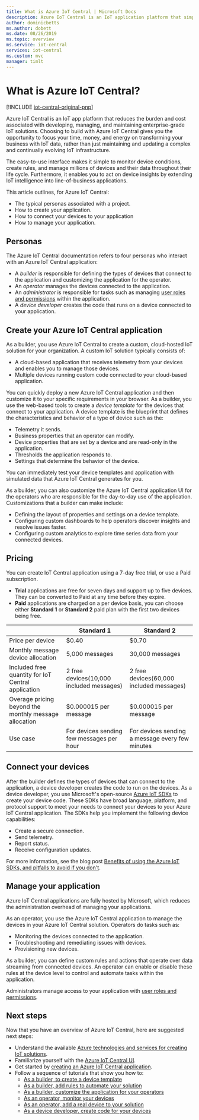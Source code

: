 ```yaml
---
title: What is Azure IoT Central | Microsoft Docs 
description: Azure IoT Central is an IoT application platform that simplifies the creation of IoT solutions. This article provides an overview of the features of Azure IoT Central.
author: dominicbetts
ms.author: dobett
ms.date: 08/26/2019
ms.topic: overview
ms.service: iot-central
services: iot-central
ms.custom: mvc
manager: timlt
---
```


<!---
Purpose of an Overview article: 
1. To give a TECHNICAL overview of a service/product: What is it? Why should I use it? It's a "learn" topic that describes key benefits and our competitive advantage. It's not a "do" topic.
2. To help audiences who are new to service but who may be familiar with related concepts. 
3. To compare the service to another service/product that has some similar functionality, ex. SQL Database / SQL Data Warehouse, if appropriate. This info can be in a short list or table. 
-->

# What is Azure IoT Central?

[!INCLUDE [iot-central-original-pnp](../../../includes/iot-central-original-pnp-note.md)]

Azure IoT Central is an IoT app platform that reduces the burden and cost associated with developing, managing, and maintaining enterprise-grade IoT solutions. Choosing to build with Azure IoT Central gives you the opportunity to focus your time, money, and energy on transforming your business with IoT data, rather than just maintaining and updating a complex and continually evolving IoT infrastructure.

The easy-to-use interface makes it simple to monitor device conditions, create rules, and manage millions of devices and their data throughout their life cycle. Furthermore, it enables you to act on device insights by extending IoT intelligence into line-of-business applications.

This article outlines, for Azure IoT Central:

- The typical personas associated with a project.
- How to create your application.
- How to connect your devices to your application
- How to manage your application.

## Personas

The Azure IoT Central documentation refers to four personas who interact with an Azure IoT Central application:

- A _builder_ is responsible for defining the types of devices that connect to the application and customizing the application for the operator.
- An _operator_ manages the devices connected to the application.
- An _administrator_ is responsible for  tasks such as managing [user roles and permissions](howto-administer.md) within the application.
- A _device developer_ creates the code that runs on a device connected to your application.

## Create your Azure IoT Central application

As a builder, you use Azure IoT Central to create a custom, cloud-hosted IoT solution for your organization. A custom IoT solution typically consists of:

- A cloud-based application that receives telemetry from your devices and enables you to manage those devices.
- Multiple devices running custom code connected to your cloud-based application.

You can quickly deploy a new Azure IoT Central application and then customize it to your specific requirements in your browser. As a builder, you use the web-based tools to create a _device template_ for the devices that connect to your application. A device template is the blueprint that defines the characteristics and behavior of a type of device such as the:

- Telemetry it sends.
- Business properties that an operator can modify.
- Device properties that are set by a device and are read-only in the application.
- Thresholds the application responds to.
- Settings that determine the behavior of the device.

You can immediately test your device templates and application with simulated data that Azure IoT Central generates for you.

As a builder, you can also customize the Azure IoT Central application UI for the operators who are responsible for the day-to-day use of the application. Customizations that a builder can make include:

- Defining the layout of properties and settings on a device template.
- Configuring custom dashboards to help operators discover insights and resolve issues faster.
- Configuring custom analytics to explore time series data from your connected devices.

## Pricing

You can create IoT Central application using a 7-day free trial, or use a Paid subscription.

- **Trial** applications are free for seven days and support up to five devices. They can be converted to Paid at any time before they expire.
- **Paid** applications are charged on a per device basis, you can choose either **Standard 1** or **Standard 2** paid plan  with the first two devices being free. 

|  | Standard 1 | Standard 2 |
| ----------- | ------- |  ------- |
| Price per device | $0.40  | $0.70 |
| Monthly message device allocation | 5,000 messages | 30,000 messages |
| Included free quantity for IoT Central application | 2 free devices(10,000 included messages) | 2 free devices(60,000 included messages) |
| Overage pricing beyond the monthly message allocation | $0.000015 per message | $0.000015 per message |
| Use case | For devices sending few messages per hour | For devices sending a message every few minutes |

## Connect your devices

After the builder defines the types of devices that can connect to the application, a device developer creates the code to run on the devices. As a device developer, you use Microsoft's open-source [Azure IoT SDKs](https://github.com/Azure/azure-iot-sdks) to create your device code. These SDKs have broad language, platform, and protocol support to meet your needs to connect your devices to your Azure IoT Central application. The SDKs help you implement the following device capabilities:

- Create a secure connection.
- Send telemetry.
- Report status.
- Receive configuration updates.

For more information, see the blog post [Benefits of using the Azure IoT SDKs, and pitfalls to avoid if you don't](https://azure.microsoft.com/blog/benefits-of-using-the-azure-iot-sdks-in-your-azure-iot-solution/).

## Manage your application

Azure IoT Central applications are fully hosted by Microsoft, which reduces the administration overhead of managing your applications.

As an operator, you use the Azure IoT Central application to manage the devices in your Azure IoT Central solution. Operators do tasks such as:

- Monitoring the devices connected to the application.
- Troubleshooting and remediating issues with devices.
- Provisioning new devices.

As a builder, you can define custom rules and actions that operate over data streaming from connected devices. An operator can enable or disable these rules at the device level to control and automate tasks within the application.

Administrators manage access to your application with [user roles and permissions](howto-administer.md).

## Next steps

Now that you have an overview of Azure IoT Central, here are suggested next steps:

- Understand the available [Azure technologies and services for creating IoT solutions](../../iot-fundamentals/iot-services-and-technologies.md).
- Familiarize yourself with the [Azure IoT Central UI](overview-iot-central-tour.md).
- Get started by [creating an Azure IoT Central application](quick-deploy-iot-central.md).
- Follow a sequence of tutorials that show you how to:
  - [As a builder, to create a device template](tutorial-define-device-type.md)
  - [As a builder, add rules to automate your solution](tutorial-configure-rules.md)
  - [As a builder, customize the application for your operators](tutorial-customize-operator.md)
  - [As an operator, monitor your devices](tutorial-monitor-devices.md)
  - [As an operator, add a real device to your solution](tutorial-add-device.md)
  - [As a device developer, create code for your devices](tutorial-add-device.md#prepare-the-client-code)

